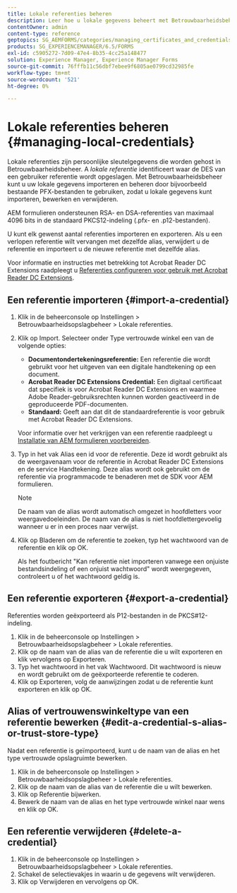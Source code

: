```yaml
---
title: Lokale referenties beheren
description: Leer hoe u lokale gegevens beheert met Betrouwbaarheidsbeheer. AEM formulieren ondersteunen RSA- en DSA-referenties in de standaard PKCS12-vorm.
contentOwner: admin
content-type: reference
geptopics: SG_AEMFORMS/categories/managing_certificates_and_credentials
products: SG_EXPERIENCEMANAGER/6.5/FORMS
exl-id: c5905272-7d09-47e4-8b35-4cc25a148477
solution: Experience Manager, Experience Manager Forms
source-git-commit: 76fffb11c56dbf7ebee9f6805ae0799cd32985fe
workflow-type: tm+mt
source-wordcount: '521'
ht-degree: 0%

---
```


# Lokale referenties beheren {#managing-local-credentials}

Lokale referenties zijn persoonlijke sleutelgegevens die worden gehost in Betrouwbaarheidsbeheer. A *lokale referentie* identificeert waar de DES van een gebruiker referentie wordt opgeslagen. Met Betrouwbaarheidsbeheer kunt u uw lokale gegevens importeren en beheren door bijvoorbeeld bestaande PFX-bestanden te gebruiken, zodat u lokale gegevens kunt importeren, bewerken en verwijderen.

AEM formulieren ondersteunen RSA- en DSA-referenties van maximaal 4096 bits in de standaard PKCS12-indeling (.pfx- en .p12-bestanden).

U kunt elk gewenst aantal referenties importeren en exporteren. Als u een verlopen referentie wilt vervangen met dezelfde alias, verwijdert u de referentie en importeert u de nieuwe referentie met dezelfde alias.

Voor informatie en instructies met betrekking tot Acrobat Reader DC Extensions raadpleegt u [Referenties configureren voor gebruik met Acrobat Reader DC Extensions](/help/forms/using/admin-help/configuring-credentials-acrobat-reader-dc.md#configuring-credentials-for-use-with-acrobat-reader-dc-extensions).

## Een referentie importeren {#import-a-credential}

1. Klik in de beheerconsole op Instellingen > Betrouwbaarheidsopslagbeheer > Lokale referenties.
1. Klik op Import. Selecteer onder Type vertrouwde winkel een van de volgende opties:

   * **Documentondertekeningsreferentie:** Een referentie die wordt gebruikt voor het uitgeven van een digitale handtekening op een document.
   * **Acrobat Reader DC Extensions Credential:** Een digitaal certificaat dat specifiek is voor Acrobat Reader DC Extensions en waarmee Adobe Reader-gebruiksrechten kunnen worden geactiveerd in de geproduceerde PDF-documenten.
   * **Standaard:** Geeft aan dat dit de standaardreferentie is voor gebruik met Acrobat Reader DC Extensions.

   Voor informatie over het verkrijgen van een referentie raadpleegt u [Installatie van AEM formulieren voorbereiden](https://helpx.adobe.com/pdf/aem-forms/6-3/prepare-install-single-server.pdf).

1. Typ in het vak Alias een id voor de referentie. Deze id wordt gebruikt als de weergavenaam voor de referentie in Acrobat Reader DC Extensions en de service Handtekening. Deze alias wordt ook gebruikt om de referentie via programmacode te benaderen met de SDK voor AEM formulieren.

   >[!NOTE]
   >
   >De naam van de alias wordt automatisch omgezet in hoofdletters voor weergavedoeleinden. De naam van de alias is niet hoofdlettergevoelig wanneer u er in een proces naar verwijst.

1. Klik op Bladeren om de referentie te zoeken, typ het wachtwoord van de referentie en klik op OK.

   Als het foutbericht &quot;Kan referentie niet importeren vanwege een onjuiste bestandsindeling of een onjuist wachtwoord&quot; wordt weergegeven, controleert u of het wachtwoord geldig is.

## Een referentie exporteren {#export-a-credential}

Referenties worden geëxporteerd als P12-bestanden in de PKCS#12-indeling.

1. Klik in de beheerconsole op Instellingen > Betrouwbaarheidsopslagbeheer > Lokale referenties.
1. Klik op de naam van de alias van de referentie die u wilt exporteren en klik vervolgens op Exporteren.
1. Typ het wachtwoord in het vak Wachtwoord. Dit wachtwoord is nieuw en wordt gebruikt om de geëxporteerde referentie te coderen.
1. Klik op Exporteren, volg de aanwijzingen zodat u de referentie kunt exporteren en klik op OK.

## Alias of vertrouwenswinkeltype van een referentie bewerken {#edit-a-credential-s-alias-or-trust-store-type}

Nadat een referentie is geïmporteerd, kunt u de naam van de alias en het type vertrouwde opslagruimte bewerken.

1. Klik in de beheerconsole op Instellingen > Betrouwbaarheidsopslagbeheer > Lokale referenties.
1. Klik op de naam van de alias van de referentie die u wilt bewerken.
1. Klik op Referentie bijwerken.
1. Bewerk de naam van de alias en het type vertrouwde winkel naar wens en klik op OK.

## Een referentie verwijderen {#delete-a-credential}

1. Klik in de beheerconsole op Instellingen > Betrouwbaarheidsopslagbeheer > Lokale referenties.
1. Schakel de selectievakjes in waarin u de gegevens wilt verwijderen.
1. Klik op Verwijderen en vervolgens op OK.
